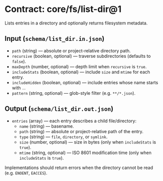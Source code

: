 # Contract: core/fs/list-dir@1

Lists entries in a directory and optionally returns filesystem metadata.

## Input (`schema/list_dir.in.json`)
- `path` (string) — absolute or project-relative directory path.
- `recursive` (boolean, optional) — traverse subdirectories (defaults to `false`).
- `maxDepth` (number, optional) — depth limit when `recursive` is `true`.
- `includeStats` (boolean, optional) — include `size` and `mtime` for each entry.
- `includeHidden` (boolean, optional) — include entries whose name starts with `.`.
- `pattern` (string, optional) — glob-style filter (e.g. `**/*.json`).

## Output (`schema/list_dir.out.json`)
- `entries` (array) — each entry describes a child file/directory:
  - `name` (string) — basename.
  - `path` (string) — absolute or project-relative path of the entry.
  - `type` (string) — `file`, `directory`, or `symlink`.
  - `size` (number, optional) — size in bytes (only when `includeStats` is `true`).
  - `mtime` (string, optional) — ISO 8601 modification time (only when `includeStats` is `true`).

Implementations should return errors when the directory cannot be read (e.g. `ENOENT`, `EACCES`).
